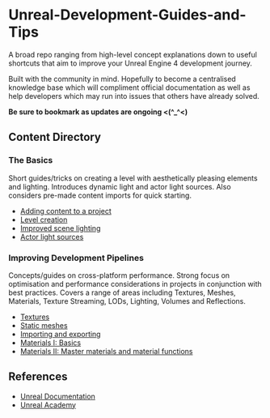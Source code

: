 # Unreal-Development-Guides-and-Tips

A broad repo ranging from high-level concept explanations down to useful shortcuts that aim to improve your Unreal Engine 4 development journey.

Built with the community in mind. Hopefully to become a centralised knowledge base which will compliment official documentation as well as help developers which may run into issues that others have already solved.

**Be sure to bookmark as updates are ongoing <(^_^<)**

## Content Directory

### The Basics
Short guides/tricks on creating a level with aesthetically pleasing elements and lighting. Introduces dynamic light and actor light sources. Also considers pre-made content imports for quick starting.

*  [Adding content to a project](Content/Basics/AddingContentToAProject.md)
*  [Level creation](Content/Basics/LevelCreation.md)
*  [Improved scene lighting](Content/Basics/ImprovedSceneLighting.md)
*  [Actor light sources](Content/Basics/ActorLightSources.md)

### Improving Development Pipelines
Concepts/guides on cross-platform performance. Strong focus on optimisation and performance considerations in projects in conjunction with best practices. Covers a range of areas including Textures, Meshes, Materials, Texture Streaming, LODs, Lighting, Volumes and Reflections.

*  [Textures](Content/DevPipelines/Textures.md)
*  [Static meshes](Content/DevPipelines/StaticMeshes.md)
*  [Importing and exporting](Content/DevPipelines/ImportingAndExporting.md)
*  [Materials I: Basics](Content/DevPipelines/MaterialsI.md)
*  [Materials II: Master materials and material functions](Content/DevPipelines/MaterialsII.md)

## References
* [Unreal Documentation](https://docs.unrealengine.com/)
* [Unreal Academy](https://academy.unrealengine.com/)
